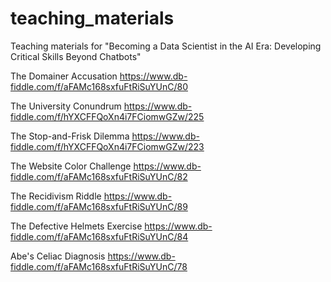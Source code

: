 # teaching_materials
Teaching materials for "Becoming a Data Scientist in the AI Era: Developing Critical Skills Beyond Chatbots"

The Domainer Accusation
https://www.db-fiddle.com/f/aFAMc168sxfuFtRiSuYUnC/80

The University Conundrum
https://www.db-fiddle.com/f/hYXCFFQoXn4i7FCiomwGZw/225

The Stop-and-Frisk Dilemma
https://www.db-fiddle.com/f/hYXCFFQoXn4i7FCiomwGZw/223

The Website Color Challenge
https://www.db-fiddle.com/f/aFAMc168sxfuFtRiSuYUnC/82

The Recidivism Riddle
https://www.db-fiddle.com/f/aFAMc168sxfuFtRiSuYUnC/89

The Defective Helmets Exercise
https://www.db-fiddle.com/f/aFAMc168sxfuFtRiSuYUnC/84

Abe's Celiac Diagnosis
https://www.db-fiddle.com/f/aFAMc168sxfuFtRiSuYUnC/78
